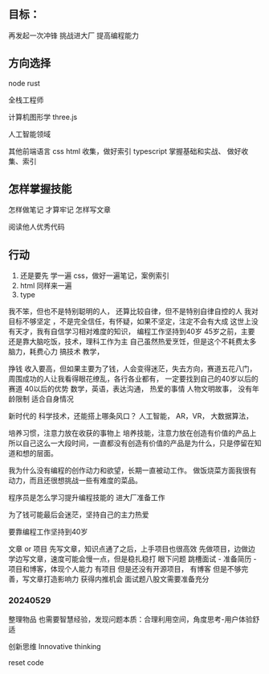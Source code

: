 

## 目标：
再发起一次冲锋 挑战进大厂
提高编程能力

## 方向选择 

node
rust

全栈工程师

计算机图形学
three.js

人工智能领域

其他前端语言
css html 收集，做好索引
typescript 掌握基础和实战、 做好收集、索引

## 怎样掌握技能

怎样做笔记 才算牢记
怎样写文章 

阅读他人优秀代码


## 行动
1. 还是要先 学一遍 css，做好一遍笔记，案例索引
2. html 同样来一遍
3. type


我不笨，但也不是特别聪明的人，
还算比较自律，但不是特别自律自控的人
我对 目标不够坚定 ，不是完全信任，有怀疑，如果不坚定，注定不会有大成
这世上没有天才，我有自信学习相对难度的知识，
编程工作坚持到40岁
45岁之前，主要还是靠大脑吃饭，技术，理科工作为主
自己虽然热爱烹饪，但是这个不耗费太多脑力，耗费心力
搞技术 教学，

挣钱 收入要高，但如果主要为了钱，人会变得迷茫，失去方向，赛道五花八门，周围成功的人让我看得眼花缭乱，各行各业都有，
一定要找到自己的40岁以后的 赛道
40以后的优势
数学，英语，表达沟通，
热爱的事情 人物文明故事，
没有年龄限制
适合自身情况

新时代的 科学技术，还能搭上哪条风口？
人工智能，
AR，VR，
大数据算法，

培养习惯，注意力放在收获的事物上
培养技能，注意力放在创造有价值的产品上
所以自己这么一大段时间，一直都没有创造有价值的产品是为什么，只是停留在知道和想的层面。

我为什么没有编程的创作动力和欲望，长期一直被动工作。
做饭烧菜方面我很有动力，而且还很想挑战一些有难度的菜品。

程序员是怎么学习提升编程技能的
进大厂准备工作

为了钱可能最后会迷茫，坚持自己的主力热爱

要靠编程工作坚持到40岁

文章 or 项目
先写文章，知识点通了之后，上手项目也很高效
先做项目，边做边学边写文章，速度可能会慢一点，但是稳扎稳打
眼下问题 跳槽面试 - 准备简历 - 项目和博客，体现个人能力
有项目 但是还没有开源项目，
有博客 但是不够完善，写文章打造影响力 获得内推机会
面试题八股文需要准备充分


### 20240529
整理物品 也需要智慧经验，发现问题本质：合理利用空间，角度思考-用户体验舒适

创新思维 Innovative thinking



reset code
